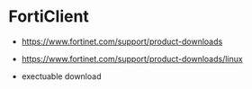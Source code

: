 # FortiClient

- https://www.fortinet.com/support/product-downloads
- https://www.fortinet.com/support/product-downloads/linux

- exectuable download
